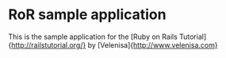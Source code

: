 # RoR sample application
This is the sample application for the  [Ruby on Rails Tutorial]{http://railstutorial.org/} by [Velenisa]{http://www.velenisa.com}
